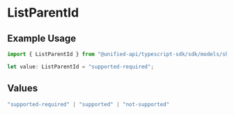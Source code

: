 # ListParentId

## Example Usage

```typescript
import { ListParentId } from "@unified-api/typescript-sdk/sdk/models/shared";

let value: ListParentId = "supported-required";
```

## Values

```typescript
"supported-required" | "supported" | "not-supported"
```